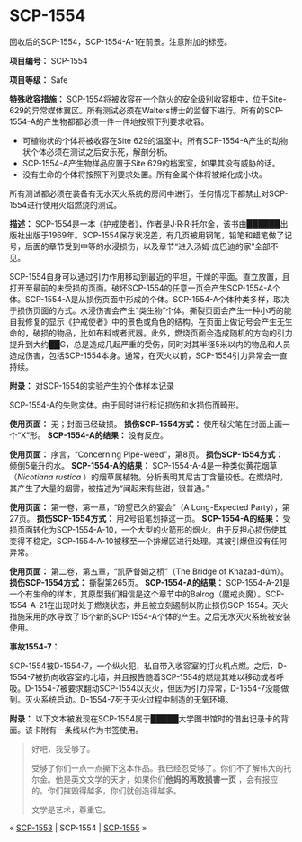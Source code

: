 # SCP-1554
                        




回收后的SCP-1554，SCP-1554-A-1在前景。注意附加的标签。



**项目编号：** SCP-1554

**项目等级：** Safe

**特殊收容措施：** SCP-1554将被收容在一个防火的安全级别收容柜中，位于Site-629的异常媒体翼区。所有测试必须在Walters博士的监督下进行。所有的SCP-1554-A的产生物都都必须一件一件地按照下列要求收容。

- 可植物状的个体将被收容在Site 629的温室中。所有SCP-1554-A产生的动物状个体必须在测试之后安乐死，解剖分析。
- SCP-1554-A产生物样品应置于Site 629的档案室，如果其没有威胁的话。
- 没有生命的个体将按照下列要求处置。所有金属个体将被熔化成小块。

所有测试都必须在装备有无水灭火系统的房间中进行。任何情况下都禁止对SCP-1554进行使用火焰燃烧的测试。

**描述：** SCP-1554是一本《护戒使者》，作者是J·R·R·托尔金，该书由██████出版社出版于1969年。SCP-1554保存状况差，有几页被用钢笔，铅笔和蜡笔做了记号，后面的章节受到中等的水浸损伤，以及章节“进入汤姆·庞巴迪的家”全部不见。

SCP-1554自身可以通过引力作用移动到最近的平坦，干燥的平面。直立放置，且打开至最前的未受损的页面。破坏SCP-1554的任意一页会产生SCP-1554-A个体。SCP-1554-A是从损伤页面中形成的个体。SCP-1554-A个体种类多样，取决于损伤页面的方式。水浸伤害会产生“类生物”个体。撕裂页面会产生一种小巧的能自我修复的显示《护戒使者》中的景色或角色的结构。在页面上做记号会产生无生命的，破损的物品，比如布料或者武器。此外，燃烧页面会造成随机的方向的引力提升到大约██G，总是造成几起严重的受伤，同时对其半径5米以内的物品和人员造成伤害，包括SCP-1554本身。通常，在灭火以前，SCP-1554引力异常会一直持续。

**附录：** 对SCP-1554的实验产生的个体样本记录



SCP-1554-A的失败实体。由于同时进行标记损伤和水损伤而畸形。



**使用页面：** 无；封面已经破损。
**损伤SCP-1554方式：** 使用毡尖笔在封面上画一个“X”形。
**SCP-1554-A的结果：** 没有反应。

**使用页面：** 序言，“Concerning Pipe-weed”，第8页。
**损伤SCP-1554方式：** 倾倒5毫升的水。
**SCP-1554-A的结果：** SCP-1554-A-4是一种类似黄花烟草（*Nicotiana rustica* ）的烟草属植物。分析表明其尼古丁含量较低。在燃烧时，其产生了大量的烟雾，被描述为“闻起来有些甜，很普通。”

**使用页面：** 第一卷，第一章，“盼望已久的宴会”（A Long-Expected Party），第27页。
**损伤SCP-1554方式：** 用2号铅笔划掉这一页。
**SCP-1554-A的结果：** 受损页面转化为SCP-1554-A-10，一个大型的火箭形的烟火。由于反担心损伤使其变得不稳定，SCP-1554-A-10被移至一个排爆区进行处理。其被引爆但没有任何异常。

**使用页面：** 第二卷，第五章，“凯萨督姆之桥”（The Bridge of Khazad-dûm）。
**损伤SCP-1554方式：** 撕裂第265页。
**SCP-1554-A的结果：** SCP-1554-A-21是一个有生命的样本，其原型我们相信是这个章节中的Balrog（魔戒炎魔）。SCP-1554-A-21在出现时处于燃烧状态，并且被立刻遏制以防止损伤SCP-1554。灭火措施采用的水导致了15个新的SCP-1554-A个体的产生。之后无水灭火系统被安装使用。

**事故1554-7：** 

SCP-1554被D-1554-7，一个纵火犯，私自带入收容室的打火机点燃。之后，D-1554-7被扔向收容室的北墙，并且报告随着SCP-1554的燃烧其难以移动或者呼吸。D-1554-7被要求翻动SCP-1554以灭火，但因为引力异常，D-1554-7没能做到。灭火系统启动。D-1554-7死于灭火过程中制造的无氧环境。

**附录：** 以下文本被发现在SCP-1554属于█████大学图书馆时的借出记录卡的背面。该卡附有一条线以作为书签使用。


> 好吧，我受够了。
> 
> 受够了你们一点一点撕下这本作品。我已经忍受够了。你们不了解伟大的托尔金。他是英文文学的天才，如果你们**他妈的再敢损害一页** ，会有报应的。你们摧毁得越多，你们就创造得越多。
> 
> 文学是艺术，尊重它。
> 



« [SCP-1553](/scp-1553) | SCP-1554 | [SCP-1555](/scp-1555) »





                    